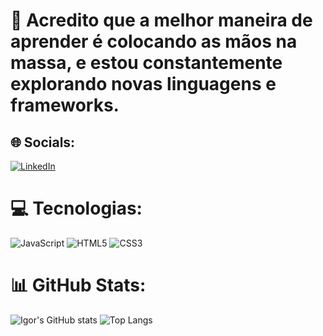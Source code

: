 # 💫 Acredito que a melhor maneira de aprender é colocando as mãos na massa, e estou constantemente explorando novas linguagens e frameworks.


## 🌐 Socials:
[![LinkedIn](https://img.shields.io/badge/LinkedIn-%230077B5.svg?logo=linkedin&logoColor=white)](https://linkedin.com/in/https://www.linkedin.com/in/igor-fonseca-3b9a64256/) 

# 💻 Tecnologias:
![JavaScript](https://img.shields.io/badge/javascript-%23323330.svg?style=for-the-badge&logo=javascript&logoColor=%23F7DF1E) ![HTML5](https://img.shields.io/badge/html5-%23E34F26.svg?style=for-the-badge&logo=html5&logoColor=white) ![CSS3](https://img.shields.io/badge/css3-%231572B6.svg?style=for-the-badge&logo=css3&logoColor=white)
# 📊 GitHub Stats:
![Igor's GitHub stats](https://github-readme-stats.vercel.app/api?username=anuraghazra&show_icons=true&theme=tokyonight)
![Top Langs](https://github-readme-stats.vercel.app/api/top-langs/?username=anuraghazra&hide_progress=true)

<!-- Proudly created with GPRM ( https://gprm.itsvg.in ) -->
